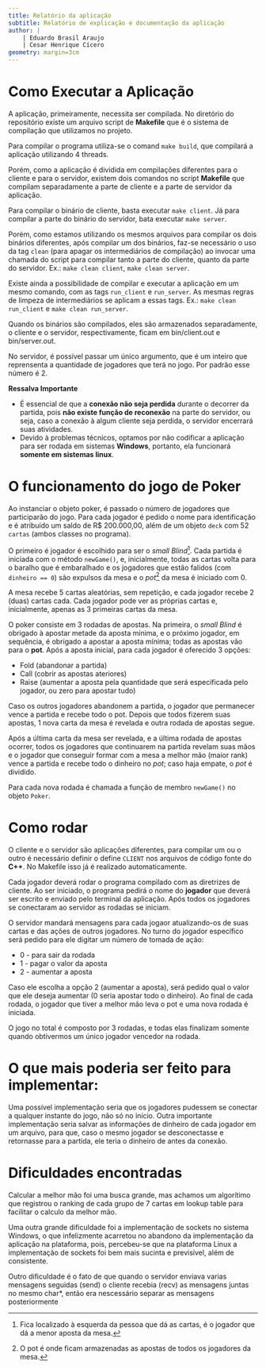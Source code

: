 ```yaml
---
title: Relatório da aplicação
subtitle: Relatório de explicação e documentação da aplicação
author: |
    | Eduardo Brasil Araujo
    | Cesar Henrique Cícero
geometry: margin=3cm 
---
```


# Como Executar a Aplicação

A aplicação, primeiramente, necessita ser compilada. No diretório do repositório existe um arquivo script de **Makefile** que é o sistema de compilação que utilizamos no projeto.

Para compilar o programa utiliza-se o comand `make build`, que compilará a aplicação utilizando 4 threads.

Porém, como a aplicação é dividida em compilações diferentes para o cliente e para o servidor, existem dois comandos no script **Makefile** que compilam separadamente a parte de cliente e a parte de servidor da aplicação.

Para compilar o binário de cliente, basta executar `make client`. Já para compilar a parte do binário do servidor, bata executar `make server`.

Porém, como estamos utilizando os mesmos arquivos para compilar os dois binários diferentes, após compilar um dos binários, faz-se necessário o uso da tag `clean` (para apagar os intermediários de compilação) ao invocar uma chamada do script para compilar tanto a parte do cliente, quanto da parte do servidor. Ex.: `make clean client`, `make clean server`.

Existe ainda a possibilidade de compilar e executar a aplicação em um mesmo comando, com as tags `run_client` e `run_server`. As mesmas regras de limpeza de intermediários se aplicam a essas tags. Ex.: `make clean run_client` e `make clean run_server`.

Quando os binários são compilados, eles são armazenados separadamente, o cliente e o servidor, respectivamente, ficam em bin/client.out e bin/server.out.

No servidor, é possível passar um único argumento, que é um inteiro que reprensenta a quantidade de jogadores que terá no jogo. Por padrão esse número é 2.

**Ressalva Importante**

* É essencial de que a **conexão não seja perdida** durante o decorrer da partida, pois **não existe função de reconexão** na parte do servidor, ou seja, caso a conexão à algum cliente seja perdida, o servidor encerrará suas atividades.
* Devido à problemas técnicos, optamos por não codificar a aplicação para ser rodada em sistemas **Windows**, portanto, ela funcionará **somente em sistemas linux**.

# O funcionamento do jogo de Poker

Ao instanciar o objeto poker, é passado o número de jogadores que participarão do jogo. Para cada jogador é pedido o nome para identificação e é atribuído um saldo de R$ 200.000,00, além de um objeto `deck` com 52 `cartas` (ambos classes no programa).

O primeiro é jogador é escolhido para ser o *small Blind*[^small_blind]. Cada partida é iniciada com o método `newGame()`, e, inicialmente, todas as cartas volta para o baralho que é embaralhado e os jogadores que estão falidos (com `dinheiro == 0`) são expulsos da mesa e o *pot*[^pot] da mesa é iniciado com 0.

[^small_blind]: Fica localizado à esquerda da pessoa que dá as cartas, é o jogador que dá a menor aposta da mesa.
[^pot]: O pot é onde ficam armazenadas as apostas de todos os jogadores da mesa.

A mesa recebe 5 cartas aleatórias, sem repetição, e cada jogador recebe 2 (duas) cartas cada. Cada jogador pode ver as próprias cartas e, inicialmente, apenas as 3 primeiras cartas da mesa.

O poker consiste em 3 rodadas de apostas. Na primeira, o *small Blind* é obrigado à apostar metade da aposta mínima, e o próximo jogador, em sequência, é obrigado a apostar a aposta mínima; todas as apostas vão para o **pot**. Após a aposta inicial, para cada jogador é oferecido 3 opções: 

* Fold (abandonar a partida)
* Call (cobrir as apostas ateriores)
* Raise (aumentar a aposta pela quantidade que será especificada pelo jogador, ou zero para apostar tudo)

Caso os outros jogadores abandonem a partida, o jogador que permanecer vence a partida e recebe todo o pot. Depois que todos fizerem suas apostas, 1 nova carta da mesa é revelada e outra rodada de apostas segue.

Após a última carta da mesa ser revelada, e a última rodada de apostas ocorrer, todos os jogadores que continuarem na partida revelam suas mãos e o jogador que conseguir formar com a mesa a melhor mão (maior rank) vence a partida e recebe todo o dinheiro no *pot*; caso haja empate, o *pot* é dividido.

Para cada nova rodada é chamada a função de membro `newGame()` no objeto `Poker`.

# Como rodar

O cliente e o servidor são aplicações diferentes, para compilar um ou o outro é necessário definir o define `CLIENT` nos arquivos de código fonte do **C++**. No Makefile isso já é realizado automaticamente.

Cada jogador deverá rodar o programa compilado com as diretrizes de cliente. Ao ser iniciado, o programa pedirá o nome do **jogador** que deverá ser escrito e enviado pelo terminal da aplicação. Após todos os jogadores se conectaram ao servidor as rodadas se iniciam.

O servidor mandará mensagens para cada jogaor atualizando-os de suas cartas e das ações de outros jogadores. No turno do jogador específico será pedido para ele digitar um número de tomada de ação:

* 0 - para sair da rodada
* 1 - pagar o valor da aposta
* 2 - aumentar a aposta

Caso ele escolha a opção 2 (aumentar a aposta), será pedido qual o valor que ele deseja aumentar (0 seria apostar todo o dinheiro). Ao final de cada rodada, o jogador que tiver a melhor mão leva o pot e uma nova rodada é iniciada.

O jogo no total é composto por 3 rodadas, e todas elas finalizam somente quando obtivermos um único jogador vencedor na rodada.

# O que mais poderia ser feito para implementar:

Uma possível implementação seria que os jogadores pudessem se conectar a qualquer instante do jogo, não só no início. Outra importante implementação seria salvar as informações de dinheiro de cada jogador em um arquivo, para que, caso o mesmo jogador se desconectasse e retornasse para a partida, ele teria o dinheiro de antes da conexão.

# Dificuldades encontradas

Calcular a melhor mão foi uma busca grande, mas achamos um algorítimo que registrou o ranking de cada grupo de 7 cartas em lookup table para facilitar o calculo da melhor mão.

Uma outra grande dificuldade foi a implementação de sockets no sistema Windows, o que infelizmente acarretou no abandono da implementação da aplicação na plataforma, pois, percebeu-se que na plataforma Linux a implementação de sockets foi bem mais sucinta e previsível, além de consistente.

Outro dificuldade é o fato de que quando o servidor enviava varias mensagens seguidas (send) o cliente recebia (recv) as mensagens juntas no mesmo char*, então era nescessário separar as mensagens posteriormente  
